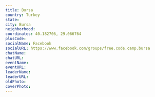 ```yaml
---
title: Bursa
country: Turkey
state: 
city: Bursa
neighborhood: 
coordinates: 40.182706, 29.066764
plusCode:
socialName: Facebook
socialURL: https://www.facebook.com/groups/free.code.camp.bursa
chatName:
chatURL:
eventName:
eventURL:
leaderName:
leaderURL:
oldPhoto: 
coverPhoto:
---
```

